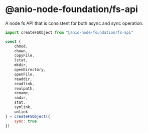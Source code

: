 # @anio-node-foundation/fs-api

A node fs API that is consistent for both async and sync operation.

```js
import createFSObject from "@anio-node-foundation/fs-api"

const {
	chmod,
	chown,
	copyFile,
	lstat,
	mkdir,
	openDirectory,
	openFile,
	readdir,
	readlink,
	realpath,
	rename,
	rmdir,
	stat,
	symlink,
	unlink
} = createFSObject({
	sync: true
})
```
